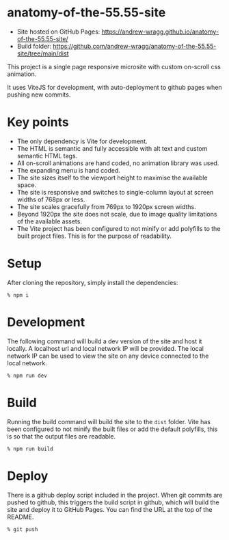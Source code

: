 # anatomy-of-the-55.55-site

 * Site hosted on GitHub Pages: https://andrew-wragg.github.io/anatomy-of-the-55.55-site/
 * Build folder: https://github.com/andrew-wragg/anatomy-of-the-55.55-site/tree/main/dist

This project is a single page responsive microsite with custom on-scroll css animation.

It uses ViteJS for development, with auto-deployment to github pages when pushing new commits.

# Key points
* The only dependency is Vite for development.
* The HTML is semantic and fully accessible with alt text and custom semantic HTML tags.
* All on-scroll animations are hand coded, no animation library was used.
* The expanding menu is hand coded.
* The site sizes itself to the viewport height to maximise the available space.
* The site is responsive and switches to single-column layout at screen widths of 768px or less.
* The site scales gracefully from 769px to 1920px screen widths.  
* Beyond 1920px the site does not scale, due to image quality limitations of the available assets.
* The Vite project has been configured to not minify or add polyfills to the built project files.  This is for the purpose of readability.  

# Setup
After cloning the repository, simply install the dependencies:
```shell
% npm i
```

# Development
The following command will build a dev version of the site and host it locally.
A localhost url and local network IP will be provided.
The local network IP can be used to view the site on any device connected to the local network.
```shell
% npm run dev
```

# Build
Running the build command will build the site to the `dist` folder.
Vite has been configured to not minify the built files or add the default polyfills, this is so that the output files are readable.
```shell
% npm run build
```

# Deploy
There is a github deploy script included in the project.
When git commits are pushed to github, this triggers the build script in github, which will build the site and deploy it to GitHub Pages.  You can find the URL at the top of the README.
```shell
% git push
```
